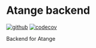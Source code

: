 # Atange backend

[![github](https://github.com/jarnoln/atange-backend/actions/workflows/django.yml/badge.svg)](https://github.com/jarnoln/atange-backend/actions/workflows/django.yml)
[![codecov](https://codecov.io/gh/jarnoln/atange-backend/branch/main/graph/badge.svg)](https://codecov.io/gh/jarnoln/atange-backend)

Backend for Atange

